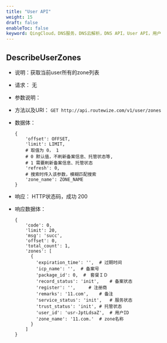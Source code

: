 ```yaml
---
title: "User API"
weight: 15
draft: false
enableToc: false
keyword: QingCloud，DNS服务，DNS云解析，DNS API，User API，用户
---
```


## DescribeUserZones

-  说明：获取当前user所有的zone列表

- 请求： 无

- 参数说明：

- 方法以及URI： `GET http://api.routewize.com/v1/user/zones`

- 数据体：

  ```
  {
      'offset': OFFSET,
      'limit': LIMIT,
      # 取值为 0， 1
      # 0 默认值，不刷新备案信息、托管状态等,
      # 1 需要刷新备案信息、托管状态
      'refresh': 0, 
      # 搜索时传入该参数，模糊匹配搜索
      'zone_name': ZONE_NAME
  }
  ```

- 响应： HTTP状态码，成功 200

- 响应数据体：

  ```
  {
      'code': 0,
      'limit': 20,
      'msg': 'succ',
      'offset': 0,
      'total_count': 1,
      'zones': [
        {
          'expiration_time': '',  # 过期时间
          'icp_name': '',  # 备案号
          'package_id': 0,  #　套餐ＩＤ
          'record_status': 'init',    # 备案状态
          'register': '',     # 注册商
          'remarks': '11.com',    # 备注
          'service_status': 'init',   # 服务状态
          'trust_status': 'init', # 托管状态
          'user_id': 'usr-JptLdsaZ',  # 用户ID
          'zone_name': '11.com.'  # zone名称
        }
      ]
  }
  ```

  

